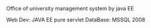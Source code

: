 Office of university management system by java EE

Web Dev: JAVA EE pure servlet
DataBase: MSSQL 2008
